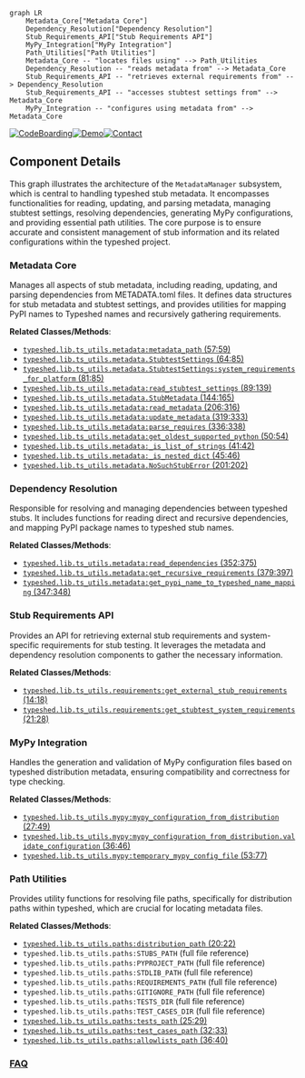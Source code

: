 ```mermaid
graph LR
    Metadata_Core["Metadata Core"]
    Dependency_Resolution["Dependency Resolution"]
    Stub_Requirements_API["Stub Requirements API"]
    MyPy_Integration["MyPy Integration"]
    Path_Utilities["Path Utilities"]
    Metadata_Core -- "locates files using" --> Path_Utilities
    Dependency_Resolution -- "reads metadata from" --> Metadata_Core
    Stub_Requirements_API -- "retrieves external requirements from" --> Dependency_Resolution
    Stub_Requirements_API -- "accesses stubtest settings from" --> Metadata_Core
    MyPy_Integration -- "configures using metadata from" --> Metadata_Core
```
[![CodeBoarding](https://img.shields.io/badge/Generated%20by-CodeBoarding-9cf?style=flat-square)](https://github.com/CodeBoarding/GeneratedOnBoardings)[![Demo](https://img.shields.io/badge/Try%20our-Demo-blue?style=flat-square)](https://www.codeboarding.org/demo)[![Contact](https://img.shields.io/badge/Contact%20us%20-%20contact@codeboarding.org-lightgrey?style=flat-square)](mailto:contact@codeboarding.org)

## Component Details

This graph illustrates the architecture of the `MetadataManager` subsystem, which is central to handling typeshed stub metadata. It encompasses functionalities for reading, updating, and parsing metadata, managing stubtest settings, resolving dependencies, generating MyPy configurations, and providing essential path utilities. The core purpose is to ensure accurate and consistent management of stub information and its related configurations within the typeshed project.

### Metadata Core
Manages all aspects of stub metadata, including reading, updating, and parsing dependencies from METADATA.toml files. It defines data structures for stub metadata and stubtest settings, and provides utilities for mapping PyPI names to Typeshed names and recursively gathering requirements.


**Related Classes/Methods**:

- <a href="https://github.com/python/typeshed/blob/master/lib/ts_utils/metadata.py#L57-L59" target="_blank" rel="noopener noreferrer">`typeshed.lib.ts_utils.metadata:metadata_path` (57:59)</a>
- <a href="https://github.com/python/typeshed/blob/master/lib/ts_utils/metadata.py#L64-L85" target="_blank" rel="noopener noreferrer">`typeshed.lib.ts_utils.metadata.StubtestSettings` (64:85)</a>
- <a href="https://github.com/python/typeshed/blob/master/lib/ts_utils/metadata.py#L81-L85" target="_blank" rel="noopener noreferrer">`typeshed.lib.ts_utils.metadata.StubtestSettings:system_requirements_for_platform` (81:85)</a>
- <a href="https://github.com/python/typeshed/blob/master/lib/ts_utils/metadata.py#L89-L139" target="_blank" rel="noopener noreferrer">`typeshed.lib.ts_utils.metadata:read_stubtest_settings` (89:139)</a>
- <a href="https://github.com/python/typeshed/blob/master/lib/ts_utils/metadata.py#L144-L165" target="_blank" rel="noopener noreferrer">`typeshed.lib.ts_utils.metadata.StubMetadata` (144:165)</a>
- <a href="https://github.com/python/typeshed/blob/master/lib/ts_utils/metadata.py#L206-L316" target="_blank" rel="noopener noreferrer">`typeshed.lib.ts_utils.metadata:read_metadata` (206:316)</a>
- <a href="https://github.com/python/typeshed/blob/master/lib/ts_utils/metadata.py#L319-L333" target="_blank" rel="noopener noreferrer">`typeshed.lib.ts_utils.metadata:update_metadata` (319:333)</a>
- <a href="https://github.com/python/typeshed/blob/master/lib/ts_utils/metadata.py#L336-L338" target="_blank" rel="noopener noreferrer">`typeshed.lib.ts_utils.metadata:parse_requires` (336:338)</a>
- <a href="https://github.com/python/typeshed/blob/master/lib/ts_utils/metadata.py#L50-L54" target="_blank" rel="noopener noreferrer">`typeshed.lib.ts_utils.metadata:get_oldest_supported_python` (50:54)</a>
- <a href="https://github.com/python/typeshed/blob/master/lib/ts_utils/metadata.py#L41-L42" target="_blank" rel="noopener noreferrer">`typeshed.lib.ts_utils.metadata:_is_list_of_strings` (41:42)</a>
- <a href="https://github.com/python/typeshed/blob/master/lib/ts_utils/metadata.py#L45-L46" target="_blank" rel="noopener noreferrer">`typeshed.lib.ts_utils.metadata:_is_nested_dict` (45:46)</a>
- <a href="https://github.com/python/typeshed/blob/master/lib/ts_utils/metadata.py#L201-L202" target="_blank" rel="noopener noreferrer">`typeshed.lib.ts_utils.metadata.NoSuchStubError` (201:202)</a>


### Dependency Resolution
Responsible for resolving and managing dependencies between typeshed stubs. It includes functions for reading direct and recursive dependencies, and mapping PyPI package names to typeshed stub names.


**Related Classes/Methods**:

- <a href="https://github.com/python/typeshed/blob/master/lib/ts_utils/metadata.py#L352-L375" target="_blank" rel="noopener noreferrer">`typeshed.lib.ts_utils.metadata:read_dependencies` (352:375)</a>
- <a href="https://github.com/python/typeshed/blob/master/lib/ts_utils/metadata.py#L379-L397" target="_blank" rel="noopener noreferrer">`typeshed.lib.ts_utils.metadata:get_recursive_requirements` (379:397)</a>
- <a href="https://github.com/python/typeshed/blob/master/lib/ts_utils/metadata.py#L347-L348" target="_blank" rel="noopener noreferrer">`typeshed.lib.ts_utils.metadata:get_pypi_name_to_typeshed_name_mapping` (347:348)</a>


### Stub Requirements API
Provides an API for retrieving external stub requirements and system-specific requirements for stub testing. It leverages the metadata and dependency resolution components to gather the necessary information.


**Related Classes/Methods**:

- <a href="https://github.com/python/typeshed/blob/master/lib/ts_utils/requirements.py#L14-L18" target="_blank" rel="noopener noreferrer">`typeshed.lib.ts_utils.requirements:get_external_stub_requirements` (14:18)</a>
- <a href="https://github.com/python/typeshed/blob/master/lib/ts_utils/requirements.py#L21-L28" target="_blank" rel="noopener noreferrer">`typeshed.lib.ts_utils.requirements:get_stubtest_system_requirements` (21:28)</a>


### MyPy Integration
Handles the generation and validation of MyPy configuration files based on typeshed distribution metadata, ensuring compatibility and correctness for type checking.


**Related Classes/Methods**:

- <a href="https://github.com/python/typeshed/blob/master/lib/ts_utils/mypy.py#L27-L49" target="_blank" rel="noopener noreferrer">`typeshed.lib.ts_utils.mypy:mypy_configuration_from_distribution` (27:49)</a>
- <a href="https://github.com/python/typeshed/blob/master/lib/ts_utils/mypy.py#L36-L46" target="_blank" rel="noopener noreferrer">`typeshed.lib.ts_utils.mypy:mypy_configuration_from_distribution.validate_configuration` (36:46)</a>
- <a href="https://github.com/python/typeshed/blob/master/lib/ts_utils/mypy.py#L53-L77" target="_blank" rel="noopener noreferrer">`typeshed.lib.ts_utils.mypy:temporary_mypy_config_file` (53:77)</a>


### Path Utilities
Provides utility functions for resolving file paths, specifically for distribution paths within typeshed, which are crucial for locating metadata files.


**Related Classes/Methods**:

- <a href="https://github.com/python/typeshed/blob/master/lib/ts_utils/paths.py#L20-L22" target="_blank" rel="noopener noreferrer">`typeshed.lib.ts_utils.paths:distribution_path` (20:22)</a>
- `typeshed.lib.ts_utils.paths:STUBS_PATH` (full file reference)
- `typeshed.lib.ts_utils.paths:PYPROJECT_PATH` (full file reference)
- `typeshed.lib.ts_utils.paths:STDLIB_PATH` (full file reference)
- `typeshed.lib.ts_utils.paths:REQUIREMENTS_PATH` (full file reference)
- `typeshed.lib.ts_utils.paths:GITIGNORE_PATH` (full file reference)
- `typeshed.lib.ts_utils.paths:TESTS_DIR` (full file reference)
- `typeshed.lib.ts_utils.paths:TEST_CASES_DIR` (full file reference)
- <a href="https://github.com/python/typeshed/blob/master/lib/ts_utils/paths.py#L25-L29" target="_blank" rel="noopener noreferrer">`typeshed.lib.ts_utils.paths:tests_path` (25:29)</a>
- <a href="https://github.com/python/typeshed/blob/master/lib/ts_utils/paths.py#L32-L33" target="_blank" rel="noopener noreferrer">`typeshed.lib.ts_utils.paths:test_cases_path` (32:33)</a>
- <a href="https://github.com/python/typeshed/blob/master/lib/ts_utils/paths.py#L36-L40" target="_blank" rel="noopener noreferrer">`typeshed.lib.ts_utils.paths:allowlists_path` (36:40)</a>




### [FAQ](https://github.com/CodeBoarding/GeneratedOnBoardings/tree/main?tab=readme-ov-file#faq)